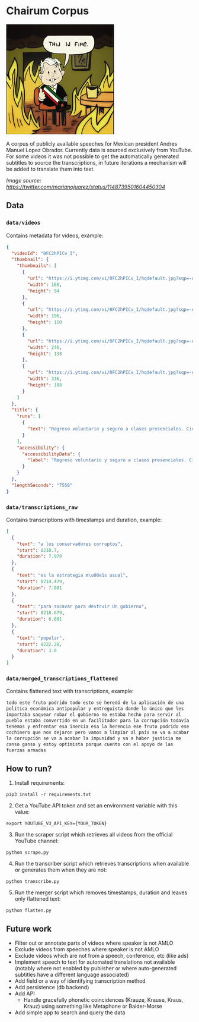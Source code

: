 # Chairum Corpus

![Mexico is fine](./thij_ij_fine.png)

A corpus of publicly available speeches for Mexican president Andres Manuel Lopez Obrador. 
Currently data is sourced exclusively from YouTube. For some videos it was not possible to get the automatically generated subtitles to source the transcriptions, in future iterations a mechanism will be added to translate them into text.

*Image source: https://twitter.com/marianojuarez/status/1148739501604450304*

## Data

### `data/videos`

Contains metadata for videos, example:
```json
{
  "videoId": "0FC2hPICv_I",
  "thumbnail": {
    "thumbnails": [
      {
        "url": "https://i.ytimg.com/vi/0FC2hPICv_I/hqdefault.jpg?sqp=-oaymwEbCKgBEF5IVfKriqkDDggBFQAAiEIYAXABwAEG&rs=AOn4CLDK79ljIlhRvG3rQFqewL1AKzIuBw",
        "width": 168,
        "height": 94
      },
      {
        "url": "https://i.ytimg.com/vi/0FC2hPICv_I/hqdefault.jpg?sqp=-oaymwEbCMQBEG5IVfKriqkDDggBFQAAiEIYAXABwAEG&rs=AOn4CLBKCkdK_f6bUJiITyk7kKIFpJ8XTA",
        "width": 196,
        "height": 110
      },
      {
        "url": "https://i.ytimg.com/vi/0FC2hPICv_I/hqdefault.jpg?sqp=-oaymwEcCPYBEIoBSFXyq4qpAw4IARUAAIhCGAFwAcABBg==&rs=AOn4CLCmZy5ycp9vPqvw9gFfPG_TBc97iQ",
        "width": 246,
        "height": 138
      },
      {
        "url": "https://i.ytimg.com/vi/0FC2hPICv_I/hqdefault.jpg?sqp=-oaymwEcCNACELwBSFXyq4qpAw4IARUAAIhCGAFwAcABBg==&rs=AOn4CLC07voSlTHWDbnvsgZI6mrje6o3ew",
        "width": 336,
        "height": 188
      }
    ]
  },
  "title": {
    "runs": [
      {
        "text": "Regreso voluntario y seguro a clases presenciales. Ciclo 2021-2022. Conferencia presidente AMLO"
      }
    ],
    "accessibility": {
      "accessibilityData": {
        "label": "Regreso voluntario y seguro a clases presenciales. Ciclo 2021-2022. Conferencia presidente AMLO by Andr\u00e9s Manuel L\u00f3pez Obrador Streamed 2 years ago 2 hours, 5 minutes 726,953 views"
      }
    }
  },
  "lengthSeconds": "7558"
}
```

### `data/transcriptions_raw`

Contains transcriptions with timestamps and duration, example:
```json
[
  {
    "text": "a los conservadores corruptos",
    "start": 8210.7,
    "duration": 7.979
  },
  {
    "text": "es la estrategia m\u00e1s usual",
    "start": 8214.479,
    "duration": 7.801
  },
  {
    "text": "para socavar para destruir Un gobierno",
    "start": 8218.679,
    "duration": 6.601
  },
  {
    "text": "popular",
    "start": 8222.28,
    "duration": 3.0
  }
]
```

### `data/merged_transcriptions_flattened`

Contains flattened text with transcriptions, example:
```
todo este fruto podrido todo esto se heredó de la aplicación de una política económica antipopular y entreguista donde lo único que les importaba saquear robar el gobierno no estaba hecho para servir al pueblo estaba convertido en un facilitador para la corrupción todavía tenemos y enfrentar esa inercia esa la herencia ese fruto podrido ese cochinero que nos dejaron pero vamos a limpiar al país se va a acabar la corrupción se va a acabar la impunidad y va a haber justicia me canso ganso y estoy optimista porque cuento con el apoyo de las fuerzas armadas
```

## How to run?

1. Install requirements:
```
pip3 install -r requirements.txt
```
2. Get a YouTube API token and set an environment variable with this value:
```
export YOUTUBE_V3_API_KEY={YOUR_TOKEN}
```
3. Run the scraper script which retrieves all videos from the official YouTube channel:
```
python scrape.py
```
4. Run the transcriber script which retrieves transcriptions when available or generates them when they are not:
```
python transcribe.py
```
5. Run the merger script which removes timestamps, duration and leaves only flattened text:
```
python flatten.py
```

## Future work

- Filter out or annotate parts of videos where speaker is not AMLO
- Exclude videos from speeches where speaker is not AMLO
- Exclude videos which are not from a speech, conference, etc (like ads)
- Implement speech to text for automated translations not available (notably where not enabled by publisher or where auto-generated subtitles have a different language associated)
- Add field or a way of identifying transcription method
- Add persistence (db backend)
- Add API
    - Handle gracefully phonetic coincidences (Krauze, Krause, Kraus, Krauz) using something like Metaphone or Baider-Morse
- Add simple app to search and query the data
